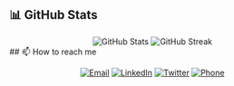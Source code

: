 ## 📊 GitHub Stats

<div align="center">
  <img src="https://github-readme-stats.vercel.app/api?username=fredrick-mwaura&show_icons=true&theme=radical" alt="GitHub Stats" />
  <img src="https://github-readme-streak-stats.herokuapp.com/?user=fredrick-mwaura&theme=radical" alt="GitHub Streak" />

</div>
## 📫 How to reach me
<p align="center">
  <a href="mailto:fredrickmwaura691@gmail.com"><img src="https://img.shields.io/badge/Email-D14836?style=for-the-badge&logo=gmail&logoColor=white" alt="Email" /></a>
  <a href="https://linkedin.com/in/fredrick-mwaura"><img src="https://img.shields.io/badge/LinkedIn-0077B5?style=for-the-badge&logo=linkedin&logoColor=white" alt="LinkedIn" /></a>
  <a href="https://twitter.com/freddy3390"><img src="https://img.shields.io/badge/Twitter-1DA1F2?style=for-the-badge&logo=twitter&logoColor=white" alt="Twitter" /></a>
  <a href="tel:+15551234567"><img src="https://img.shields.io/badge/Phone-34b7f1?style=for-the-badge&logo=phone&logoColor=white" alt="Phone" /></a>
  <!-- Add more contact methods as needed -->
</p>
